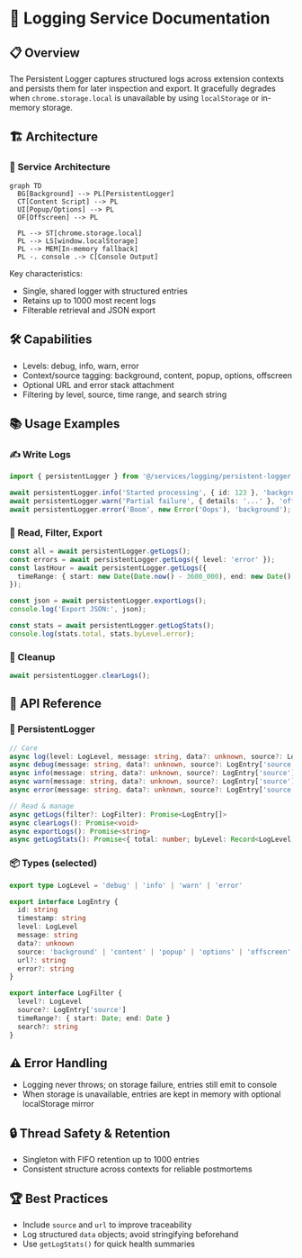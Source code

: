 # 📝 Logging Service Documentation

## 📋 Overview

The Persistent Logger captures structured logs across extension contexts and persists them for later inspection and export. It gracefully degrades when `chrome.storage.local` is unavailable by using `localStorage` or in-memory storage.

## 🏗️ Architecture

### 🔧 Service Architecture

```mermaid
graph TD
  BG[Background] --> PL[PersistentLogger]
  CT[Content Script] --> PL
  UI[Popup/Options] --> PL
  OF[Offscreen] --> PL

  PL --> ST[chrome.storage.local]
  PL --> LS[window.localStorage]
  PL --> MEM[In-memory fallback]
  PL -. console .-> C[Console Output]
```

Key characteristics:
- Single, shared logger with structured entries
- Retains up to 1000 most recent logs
- Filterable retrieval and JSON export

## 🛠️ Capabilities

- Levels: debug, info, warn, error
- Context/source tagging: background, content, popup, options, offscreen
- Optional URL and error stack attachment
- Filtering by level, source, time range, and search string

## 📚 Usage Examples

### ✍️ Write Logs
```typescript
import { persistentLogger } from '@/services/logging/persistent-logger';

await persistentLogger.info('Started processing', { id: 123 }, 'background', location.href);
await persistentLogger.warn('Partial failure', { details: '...' }, 'offscreen');
await persistentLogger.error('Boom', new Error('Oops'), 'background');
```

### 🔎 Read, Filter, Export
```typescript
const all = await persistentLogger.getLogs();
const errors = await persistentLogger.getLogs({ level: 'error' });
const lastHour = await persistentLogger.getLogs({
  timeRange: { start: new Date(Date.now() - 3600_000), end: new Date() },
});

const json = await persistentLogger.exportLogs();
console.log('Export JSON:', json);

const stats = await persistentLogger.getLogStats();
console.log(stats.total, stats.byLevel.error);
```

### 🧹 Cleanup
```typescript
await persistentLogger.clearLogs();
```

## 📝 API Reference

### 🏢 PersistentLogger
```typescript
// Core
async log(level: LogLevel, message: string, data?: unknown, source?: LogEntry['source'], url?: string): Promise<void>
async debug(message: string, data?: unknown, source?: LogEntry['source'], url?: string): Promise<void>
async info(message: string, data?: unknown, source?: LogEntry['source'], url?: string): Promise<void>
async warn(message: string, data?: unknown, source?: LogEntry['source'], url?: string): Promise<void>
async error(message: string, data?: unknown, source?: LogEntry['source'], url?: string): Promise<void>

// Read & manage
async getLogs(filter?: LogFilter): Promise<LogEntry[]>
async clearLogs(): Promise<void>
async exportLogs(): Promise<string>
async getLogStats(): Promise<{ total: number; byLevel: Record<LogLevel, number>; bySource: Record<LogEntry['source'], number>; oldestLog?: string; newestLog?: string }>
```

### 📦 Types (selected)
```typescript
export type LogLevel = 'debug' | 'info' | 'warn' | 'error'

export interface LogEntry {
  id: string
  timestamp: string
  level: LogLevel
  message: string
  data?: unknown
  source: 'background' | 'content' | 'popup' | 'options' | 'offscreen'
  url?: string
  error?: string
}

export interface LogFilter {
  level?: LogLevel
  source?: LogEntry['source']
  timeRange?: { start: Date; end: Date }
  search?: string
}
```

## ⚠️ Error Handling

- Logging never throws; on storage failure, entries still emit to console
- When storage is unavailable, entries are kept in memory with optional localStorage mirror

## 🔒 Thread Safety & Retention

- Singleton with FIFO retention up to 1000 entries
- Consistent structure across contexts for reliable postmortems

## 🏆 Best Practices

- Include `source` and `url` to improve traceability
- Log structured `data` objects; avoid stringifying beforehand
- Use `getLogStats()` for quick health summaries

